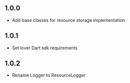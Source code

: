 ## 1.0.0
* Add base classes for resource storage implementation

## 1.0.1
* Set lover Dart sdk requirements

## 1.0.2
* Rename Logger to ResourceLogger
